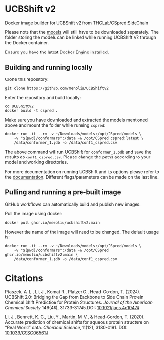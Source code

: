 UCBShift v2
===========

Docker image builder for UCBShift v2 from THGLab/CSpred:SideChain

Please note that the [models](https://datadryad.org/stash/share/6vbrswTtNRcHk2vV3e6P1QGH1yYMhvdHDlauysTCObE) will still have to be downloaded separately. The folder storing the models can be linked while running UCBShift V2 through the Docker container.

Ensure you have the [latest](https://docs.docker.com/engine/install/) Docker Engine installed.

Building and running locally
----------------------------
Clone this repository:
```
git clone https://github.com/menoliu/UCBShiftv2
```

Enter the repository and build locally:
```
cd UCBShiftv2
docker build -t cspred .
```

Make sure you have downloaded and extracted the models mentioned above and mount the folder while running ``cspred``:
```
docker run -it --rm -v ~/Downloads/models:/opt/CSpred/models \
    -v "$(pwd)/conformers":/data -w /opt/CSpred cspred:latest \
    /data/conformer_1.pdb -o /data/conf1_cspred.csv
```

The above command will run UCBShift for ``conformer_1.pdb`` and save the results as ``conf1_cspred.csv``. Please change the paths according to your model and working directories.

For more documentation on running UCBShift and its options please refer to the [documentation](https://github.com/THGLab/CSpred/blob/SideChain/README.md). Different flags/parameters can be made on the last line.

Pulling and running a pre-built image
-------------------------------------
GitHub workflows can automatically build and publish new images.

Pull the image using docker:
```
docker pull ghcr.io/menoliu/ucbshiftv2:main
```

However the name of the image will need to be changed. The default usage is:
```
docker run -it --rm -v ~/Downloads/models:/opt/CSpred/models \
    -v "$(pwd)/conformers":/data -w /opt/CSpred ghcr.io/menoliu/ucbshiftv2:main \
    /data/conformer_1.pdb -o /data/conf1_cspred.csv
```

Citations
=========
Ptaszek, A. L., Li, J., Konrat R., Platzer G., Head-Gordon, T. (2024). UCBShift 2.0: Bridging the Gap from Backbone to Side Chain Protein Chemical Shift Prediction for Protein Structures. _Journal of the American Chemical Society_ 146(46), 31733-31745.DOI: [10.1021/jacs.4c10474](https://pubs.acs.org/doi/abs/10.1021/jacs.4c10474)

Li, J., Bennett, K. C., Liu, Y., Martin, M. V., & Head-Gordon, T. (2020). Accurate prediction of chemical shifts for aqueous protein structure on “Real World” data. _Chemical Science_, 11(12), 3180-3191. DOI: [10.1039/C9SC06561J](https://pubs.rsc.org/en/content/articlehtml/2020/sc/c9sc06561j)
